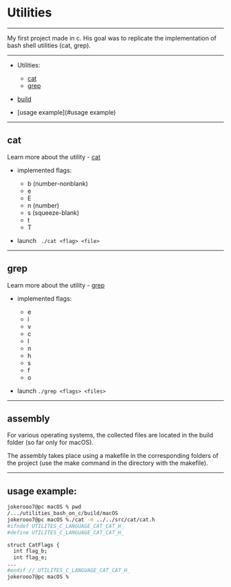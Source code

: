 # Utilities

___

  My first project made in c. His goal was to replicate the implementation of bash shell utilities (cat, grep).

___

* Utilities:

  * [cat](#cat)
  * [grep](#grep)

* [build](#build) 
* [usage example](#usage example)

___

## cat

Learn more about the utility - [cat](https://en.wikipedia.org/wiki/Cat_(Unix))

- implemented flags: 
    
    - b (number-nonblank)
    - e 
    - E
    - n (number)
    - s (squeeze-blank)
    - t
    - T


- launch `` ./cat <flag> <file>``
___

## grep

Learn more about the utility - [grep](https://en.wikipedia.org/wiki/Grep)

- implemented flags: 

    - e
    - i
    - v
    - c
    - l
    - n
    - h
    - s
    - f
    - o

- launch ``` ./grep <flags> <files> ```
---

## assembly

For various operating systems, the collected files are located in the build folder (so far only for macOS).

The assembly takes place using a makefile in the corresponding folders of the project (use the make command in the directory with the makefile).
___

## usage example:

```bash
jokerooo7@pc macOS % pwd
/.../utilities_bash_on_c/build/macOS
jokerooo7@pc macOS %./cat -n ../../src/cat/cat.h
#ifndef UTILITES_C_LANGUAGE_CAT_CAT_H_
#define UTILITES_C_LANGUAGE_CAT_CAT_H_

struct CatFlags {
  int flag_b;
  int flag_e;
...
#endif // UTILITES_C_LANGUAGE_CAT_CAT_H_
jokerooo7@pc macOS %
```
